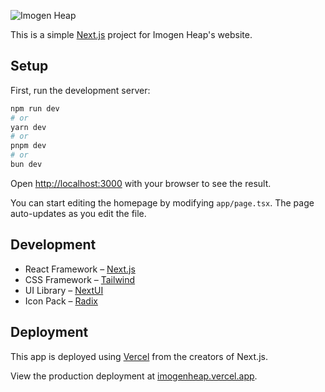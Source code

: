 ![Imogen Heap](https://i.imgur.com/B3MR9gU.jpg)

This is a simple [Next.js](https://nextjs.org/) project for Imogen Heap's website.

## Setup

First, run the development server:

```bash
npm run dev
# or
yarn dev
# or
pnpm dev
# or
bun dev
```

Open [http://localhost:3000](http://localhost:3000) with your browser to see the result.

You can start editing the homepage by modifying `app/page.tsx`. The page auto-updates as you edit the file.

## Development

- React Framework – [Next.js](https://nextjs.org/docs)
- CSS Framework – [Tailwind](https://tailwindcss.com/docs/installation)
- UI Library – [NextUI](https://nextui.org/docs/guide/introduction)
- Icon Pack – [Radix](https://react-icons.github.io/react-icons/icons/rx/)

## Deployment

This app is deployed using [Vercel](https://vercel.com/new?utm_medium=default-template&filter=next.js&utm_source=create-next-app&utm_campaign=create-next-app-readme) from the creators of Next.js.

View the production deployment at [imogenheap.vercel.app](https://imogenheap.vercel.app/).

